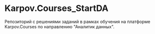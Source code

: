 # Karpov.Courses_StartDA
Репозиторий с решениями заданий в рамках обучения на платформе Karpov.Courses по направлению "Аналитик данных".
